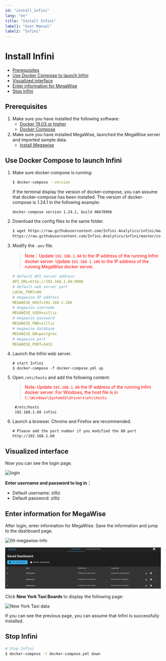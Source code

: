 ```yaml
---
id: "install_infini"
lang: "en"
title: "Install Infini"
label1: "User Manual"
label2: "Infini"
---
```

# Install Infini

<!-- TOC -->

- [Prerequisites](#Prerequisites)
- [Use Docker Compose to launch Infini](#Use-Docker-Compose-to-launch-Infini)
- [Visualized interface](#Visualized-interface)
- [Enter information for MegaWise](#Enter-information-for-MegaWise)
- [Stop Infini](#Stop-Infini)

<!-- /TOC -->

## Prerequisites

1. Make sure you have installed the following software:
   - [Docker 19.03 or higher](https://docs.docker.com/engine/installation/linux/docker-ce/ubuntu/)
   - [Docker Compose](https://docs.docker.com/compose/install/)
2. Make sure you have installed MegaWise, launched the MegaWise server and imported sample data.
   - [Install Megawise](../megawise/install_infini_sql.md)

## Use Docker Compose to launch Infini

1. Make sure docker-compose is running:

   ```bash
   $ docker-compose --version
   ```

    If the terminal display the version of docker-compose, you can assume that docker-compose has been installed. The version of docker-compose is 1.24.1 in the following example:

    ```bash
    docker-compose version 1.24.1, build 4667896b
    ```

2. Download the config files to the same folder.

   ```bash
   $ wget https://raw.githubusercontent.com/Infini-Analytics/infini/master/config/webserver/.env \
   https://raw.githubusercontent.com/Infini-Analytics/infini/master/config/webserver/docker-compose.yml
   ```

3. Modify the `.env` file.

   > <font color='red'>Note：Update `192.168.1.60` to the IP address of the running Infini docker server. Update `192.168.1.106` to the IP address of the running MegaWise docker server.</font>

   ```yml
   # default API server address
   API_URL=http://192.168.1.60:9000
   # default web server port
   LOCAL_PORT=80
   # megawise IP address
   MEGAWISE_HOST=192.168.1.106
   # megawise username
   MEGAWISE_USER=zilliz
   # megawise password
   MEGAWISE_PWD=zilliz
   # megawise database
   MEGAWISE_DB=postgres
   # megawise port
   MEGAWISE_PORT=5433
   ```

4. Launch the Infini web server.

   ```shell
   # start Infini
   $ docker-compose -f docker-compose.yml up
   ```

5. Open `/etc/hosts` and add the following content:

   > <font color='red'>Note: Update `192.168.1.60` the IP address of the running Infini docker server. For Windows, the host file is in `C:\Windows\System32\drivers\etc\hosts`.</font>

   ```shell
    #/etc/hosts
    192.168.1.60 infini
   ```

6. Launch a browser. Chrome and Firefox are recommended.

   ```shell
   # Please add the port number if you modified the 80 port
   http://192.168.1.60
   ```


## Visualized interface

Now you can see the login page.

![login](../assets/Login.png)

**Enter username and password to log in：**

- Default username: zilliz
- Default password: zilliz

## Enter information for MegaWise

After login, enter information for MegaWise. Save the information and jump to the dashboard page.

![fill-megawise-info](../assets/fill-megawise-info.png)

![dashboard-list](../assets/dashboard-list.png)

Click **New York Taxi Boards** to display the following page:

![New York Taxi data](../assets/nyc-demo.png)

If you can see the previous page, you can assume that Infini is successfully installed.



## Stop Infini

```bash
# Stop Infini
$ docker-compose -f docker-compose.yml down
```
